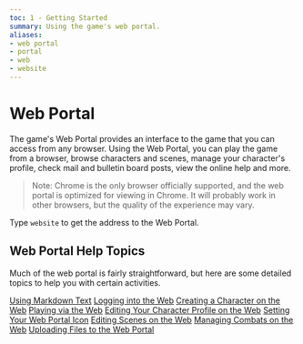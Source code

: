 ```yaml
---
toc: 1 - Getting Started
summary: Using the game's web portal.
aliases:
- web portal
- portal
- web
- website
---
```

# Web Portal

The game's Web Portal provides an interface to the game that you can access from any browser. Using the Web Portal, you can play the game from a browser, browse characters and scenes, manage your character's profile, check mail and bulletin board posts, view the online help and more.

> Note: Chrome is the only browser officially supported, and the web portal is optimized for viewing in Chrome.  It will probably work in other browsers, but the quality of the experience may vary.

Type `website` to get the address to the Web Portal.

## Web Portal Help Topics

Much of the web portal is fairly straightforward, but here are some detailed topics to help you with certain activities.

[Using Markdown Text](/help/markdown)
[Logging into the Web](/help/web_login)
[Creating a Character on the Web](/help/web_chargen)
[Playing via the Web](/help/web_play)
[Editing Your Character Profile on the Web](/help/web_profile)
[Setting Your Web Portal Icon](/help/web_icon)
[Editing Scenes on the Web](/help/web_scenes)
[Managing Combats on the Web](/help/web_combat)
[Uploading Files to the Web Portal](/help/web_files)
